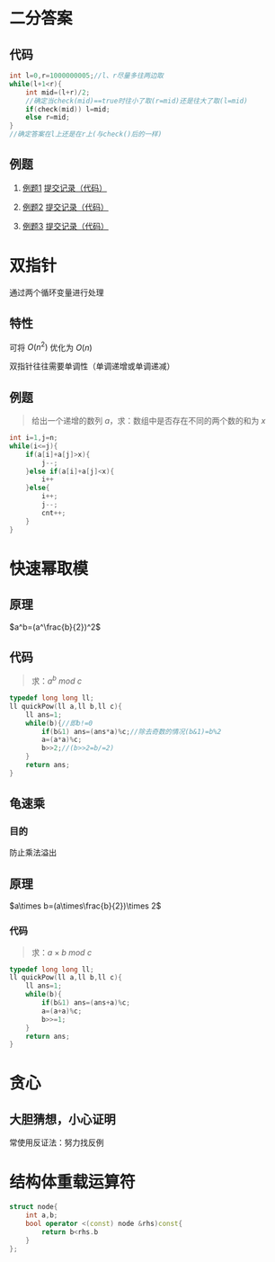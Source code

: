 # 二分答案

## 代码

```C++
int l=0,r=1000000005;//l、r尽量多往两边取
while(l+1<r){
    int mid=(l+r)/2;
    //确定当check(mid)==true时往小了取(r=mid)还是往大了取(l=mid)
    if(check(mid)) l=mid;
    else r=mid;
}
//确定答案在l上还是在r上(与check()后的一样)
```

## 例题

1. [例题1](https://www.luogu.com.cn/problem/P1873)
[提交记录（代码）](https://www.luogu.com.cn/record/67039816)

2. [例题2](https://www.luogu.com.cn/problem/P2440)
[提交记录（代码）](https://www.luogu.com.cn/record/67044431)

3. [例题3](https://www.luogu.com.cn/problem/P2678)
[提交记录（代码）](https://www.luogu.com.cn/record/67052708)

# 双指针

通过两个循环变量进行处理

## 特性

可将 $O(n^2)$ 优化为 $O(n)$

双指针往往需要单调性（单调递增或单调递减）

## 例题

> 给出一个递增的数列 $a$，求：数组中是否存在不同的两个数的和为 $x$

```C++
int i=1,j=n;
while(i<=j){
    if(a[i]+a[j]>x){
        j--;
    }else if(a[i]+a[j]<x){
        i++
    }else{
        i++;
        j--;
        cnt++;
    }
}
```

# **快速幂取模**

## 原理

$a^b=(a^\frac{b}{2})^2$

## **代码**

> 求：$a^b$ $mod$ $c$

```C++
typedef long long ll;
ll quickPow(ll a,ll b,ll c){
    ll ans=1;
    while(b){//即b!=0
        if(b&1) ans=(ans*a)%c;//除去奇数的情况(b&1)=b%2
        a=(a*a)%c;
        b>>2;//(b>>2=b/=2)
    }
    return ans;
}
```

## 龟速乘

### 目的

防止乘法溢出

## 原理

$a\times b=(a\times\frac{b}{2})\times 2$

### 代码

> 求：$a\times b$ $mod$ $c$

```C++
typedef long long ll;
ll quickPow(ll a,ll b,ll c){
    ll ans=1;
    while(b){
        if(b&1) ans=(ans+a)%c;
        a=(a+a)%c;
        b>>=1;
    }
    return ans;
}
```

# 贪心

## 大胆猜想，小心证明

常使用反证法：努力找反例

# **结构体重载运算符**

```C++
struct node{
    int a,b;
    bool operator <(const) node &rhs)const{
        return b<rhs.b
    }
};
```